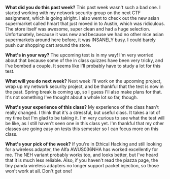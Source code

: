 **What did you do this past week?**
This past week wasn't such a bad one. I started working with my network security group on the next CTF assignment, which is going alright. I also went to check out the new asian supermarket called hmart that just moved in to Austin, which was ridiculous. The store itself was awesome, super clean and had a huge selection. Unfortunately, because it was new and because we had no other nice asian supermarkets around here before, it was INSANELY busy. I could barely push our shopping cart around the store.

**What's in your way?**
The upcoming test is in my way! I'm very worried about that because some of the in class quizzes have been very tricky, and I've bombed a couple. It seems like I'll probably have to study a lot for this test.

**What will you do next week?**
Next week I'll work on the upcoming project, wrap up my network security project, and be thankful that the test is now in the past. Spring break is coming up, so I guess I'll also make plans for that. It's not something I've thought about a whole lot so far, though.

**What's your experience of this class?**
My experience of the class hasn't really changed. I think that it's a stressful, but useful class. It takes a lot of my time but I'm glad to be taking it. I'm very curious to see what the test will be like, as I still haven't seen one in this class yet. I'm thankful that my other classes are going easy on tests this semester so I can focus more on this class.

**What's your pick of the week?**
If you're in Ethical Hacking and still looking for a wireless adapter, the Alfa AWUS036NHA has worked excellently for me. The NEH variant probably works too, and looks better, but I've heard that it is much less reliable. Also, if you haven't read the piazza page, the tiny panda wireless adapters no longer support packet injection, so those won't work at all. Don't get one!
